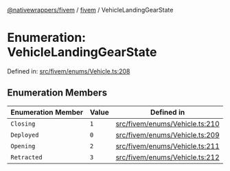 [@nativewrappers/fivem](../../README.md) / [fivem](../README.md) / VehicleLandingGearState

# Enumeration: VehicleLandingGearState

Defined in: [src/fivem/enums/Vehicle.ts:208](https://github.com/nativewrappers/fivem/blob/b9a4f02a0f902a29cccc3c350b3c8379abeb4a1b/src/fivem/enums/Vehicle.ts#L208)

## Enumeration Members

| Enumeration Member | Value | Defined in |
| ------ | ------ | ------ |
| <a id="closing"></a> `Closing` | `1` | [src/fivem/enums/Vehicle.ts:210](https://github.com/nativewrappers/fivem/blob/b9a4f02a0f902a29cccc3c350b3c8379abeb4a1b/src/fivem/enums/Vehicle.ts#L210) |
| <a id="deployed"></a> `Deployed` | `0` | [src/fivem/enums/Vehicle.ts:209](https://github.com/nativewrappers/fivem/blob/b9a4f02a0f902a29cccc3c350b3c8379abeb4a1b/src/fivem/enums/Vehicle.ts#L209) |
| <a id="opening"></a> `Opening` | `2` | [src/fivem/enums/Vehicle.ts:211](https://github.com/nativewrappers/fivem/blob/b9a4f02a0f902a29cccc3c350b3c8379abeb4a1b/src/fivem/enums/Vehicle.ts#L211) |
| <a id="retracted"></a> `Retracted` | `3` | [src/fivem/enums/Vehicle.ts:212](https://github.com/nativewrappers/fivem/blob/b9a4f02a0f902a29cccc3c350b3c8379abeb4a1b/src/fivem/enums/Vehicle.ts#L212) |
